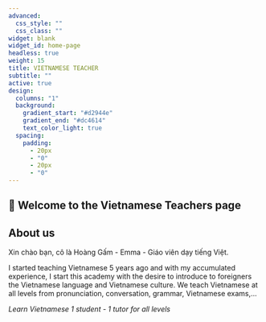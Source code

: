 ```yaml
---
advanced:
  css_style: ""
  css_class: ""
widget: blank
widget_id: home-page
headless: true
weight: 15
title: VIETNAMESE TEACHER
subtitle: ""
active: true
design:
  columns: "1"
  background:
    gradient_start: "#d2944e"
    gradient_end: "#dc4614"
    text_color_light: true
  spacing:
    padding:
      - 20px
      - "0"
      - 20px
      - "0"
---
```

## 👋 Welcome to the Vietnamese Teachers page

## About us

Xin chào bạn, cô là Hoàng Gấm - Emma - Giáo viên dạy tiếng Việt.

I started teaching Vietnamese 5 years ago and with my accumulated experience, I start this academy with the desire to introduce to foreigners the Vietnamese language and Vietnamese culture. We teach Vietnamese at all levels from pronunciation, conversation, grammar, Vietnamese exams,...

*Learn Vietnamese 1 student - 1 tutor for all levels*